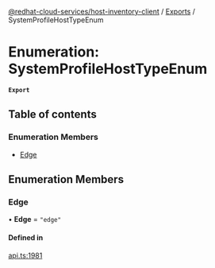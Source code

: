 [@redhat-cloud-services/host-inventory-client](../README.md) / [Exports](../modules.md) / SystemProfileHostTypeEnum

# Enumeration: SystemProfileHostTypeEnum

**`Export`**

## Table of contents

### Enumeration Members

- [Edge](SystemProfileHostTypeEnum.md#edge)

## Enumeration Members

### Edge

• **Edge** = ``"edge"``

#### Defined in

[api.ts:1981](https://github.com/RedHatInsights/javascript-clients/blob/master/packages/host-inventory/api.ts#L1981)
